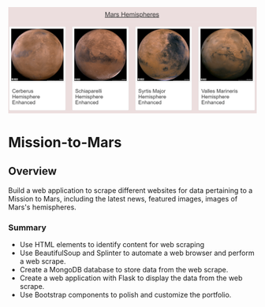 ![This is an image](https://github.com/Fbullman/Mission-to-Mars/blob/main/hemispheres.PNG)

# Mission-to-Mars

## Overview
Build a web application to scrape different websites for data pertaining to a Mission to Mars, including the latest news, featured images, images of Mars's hemispheres.

### Summary
* Use HTML elements to identify content for web scraping 
* Use BeautifulSoup and Splinter to automate a web browser and perform a web scrape.
* Create a MongoDB database to store data from the web scrape.
* Create a web application with Flask to display the data from the web scrape.
* Use Bootstrap components to polish and customize the portfolio.



